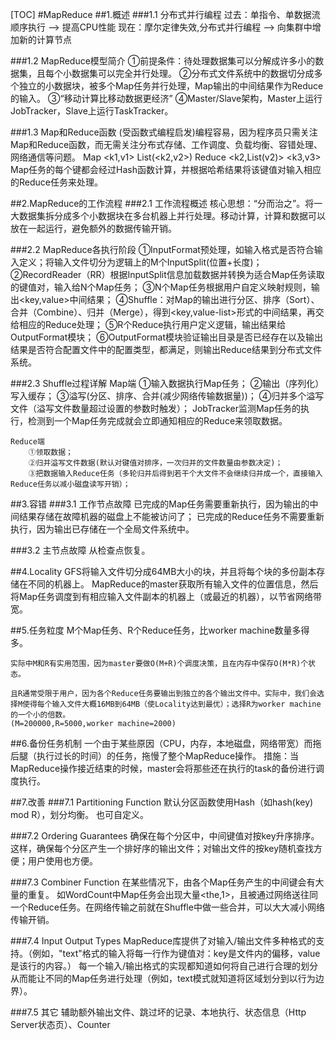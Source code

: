[TOC]
#MapReduce
##1.概述
###1.1 分布式并行编程
    过去：单指令、单数据流顺序执行 --> 提高CPU性能
    现在：摩尔定律失效,分布式并行编程 --> 向集群中增加新的计算节点

###1.2 MapReduce模型简介
    ①前提条件：待处理数据集可以分解成许多小的数据集，且每个小数据集可以完全并行处理。
    ②分布式文件系统中的数据切分成多个独立的小数据块，被多个Map任务并行处理，Map输出的中间结果作为Reduce的输入。
    ③“移动计算比移动数据更经济”
    ④Master/Slave架构，Master上运行JobTracker，Slave上运行TaskTracker。

###1.3 Map和Reduce函数
    (受函数式编程启发)编程容易，因为程序员只需关注Map和Reduce函数，而无需关注分布式存储、工作调度、负载均衡、容错处理、网络通信等问题。
    Map        <k1,v1>           List(<k2,v2>)
    Reduce     <k2,List(v2)>     <k3,v3>
    Map任务的每个键都会经过Hash函数计算，并根据哈希结果将该键值对输入相应的Reduce任务来处理。


##2.MapReduce的工作流程
###2.1 工作流程概述
    核心思想：“分而治之”。将一大数据集拆分成多个小数据块在多台机器上并行处理。移动计算，计算和数据可以放在一起运行，避免额外的数据传输开销。

###2.2 MapReduce各执行阶段
    ①InputFormat预处理，如输入格式是否符合输入定义；将输入文件切分为逻辑上的M个InputSplit(位置+长度)；
    ②RecordReader（RR）根据InputSplit信息加载数据并转换为适合Map任务读取的键值对，输入给N个Map任务；
    ③N个Map任务根据用户自定义映射规则，输出<key,value>中间结果；
    ④Shuffle：对Map的输出进行分区、排序（Sort）、合并（Combine）、归并（Merge），得到<key,value-list>形式的中间结果，再交给相应的Reduce处理；
    ⑤R个Reduce执行用户定义逻辑，输出结果给OutputFormat模块；
    ⑥OutputFormat模块验证输出目录是否已经存在以及输出结果是否符合配置文件中的配置类型，都满足，则输出Reduce结果到分布式文件系统。

###2.3 Shuffle过程详解
    Map端
        ①输入数据执行Map任务；
        ②输出（序列化）写入缓存；
        ③溢写(分区、排序、合并(减少网络传输数据量))；
        ④归并多个溢写文件（溢写文件数量超过设置的参数时触发）；
        JobTracker监测Map任务的执行，检测到一个Map任务完成就会立即通知相应的Reduce来领取数据。

    Reduce端
        ①领取数据；
        ②归并溢写文件数据(默认对键值对排序，一次归并的文件数量由参数决定)；
        ③把数据输入Reduce任务（多轮归并后得到若干个大文件不会继续归并成一个，直接输入Reduce任务以减小磁盘读写开销）；


##3.容错
###3.1 工作节点故障
    已完成的Map任务需要重新执行，因为输出的中间结果存储在故障机器的磁盘上不能被访问了；
    已完成的Reduce任务不需要重新执行，因为输出已存储在一个全局文件系统中。

###3.2 主节点故障
    从检查点恢复。


##4.Locality
    GFS将输入文件切分成64MB大小的块，并且将每个块的多份副本存储在不同的机器上。
    MapReduce的master获取所有输入文件的位置信息，然后将Map任务调度到有相应输入文件副本的机器上（或最近的机器），以节省网络带宽。


##5.任务粒度
    M个Map任务、R个Reduce任务，比worker machine数量多得多。
    
    实际中M和R有实用范围，因为master要做O(M+R)个调度决策，且在内存中保存O(M*R)个状态。
        
    且R通常受限于用户，因为各个Reduce任务要输出到独立的各个输出文件中。实际中，我们会选择M使得每个输入文件大概16MB到64MB（使Locality达到最优）；选择R为worker machine的一个小的倍数。
    (M=200000,R=5000,worker machine=2000)


##6.备份任务机制
    一个由于某些原因（CPU，内存，本地磁盘，网络带宽）而拖后腿（执行过长的时间）的任务，拖慢了整个MapReduce操作。
    措施：当MapReduce操作接近结束的时候，master会将那些还在执行的task的备份进行调度执行。


##7.改善
###7.1 Partitioning Function
    默认分区函数使用Hash（如hash(key) mod R），划分均衡。
    也可自定义。

###7.2 Ordering Guarantees
    确保在每个分区中，中间键值对按key升序排序。
    这样，确保每个分区产生一个排好序的输出文件；对输出文件的按key随机查找方便；用户使用也方便。

###7.3 Combiner Function
    在某些情况下，由各个Map任务产生的中间键会有大量的重复。
    如WordCount中Map任务会出现大量<the,1>，且被通过网络送往同一个Reduce任务。在网络传输之前就在Shuffle中做一些合并，可以大大减小网络传输开销。

###7.4 Input Output Types
    MapReduce库提供了对输入/输出文件多种格式的支持。（例如，"text"格式的输入将每一行作为键值对：key是文件内的偏移，value是该行的内容。）
    每一个输入/输出格式的实现都知道如何将自己进行合理的划分从而能让不同的Map任务进行处理（例如，text模式就知道将区域划分到以行为边界）。

###7.5 其它
    辅助额外输出文件、跳过坏的记录、本地执行、状态信息（Http Server状态页）、Counter
